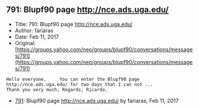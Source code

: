 ## 791: Blupf90 page http://nce.ads.uga.edu/

- Title: 791: Blupf90 page http://nce.ads.uga.edu/
- Author: fariaras
- Date: Feb 11, 2017
- Original: [https://groups.yahoo.com/neo/groups/blupf90/conversations/messages/791](https://groups.yahoo.com/neo/groups/blupf90/conversations/messages/791)

```
Hello everyone,     You can enter the Blupf90 page http://nce.ads.uga.edu/ for two days that I can not ...
Thank you very much, Regards, Ricardo.
```

- [791](0791.md): Blupf90 page http://nce.ads.uga.edu/ by fariaras, Feb 11, 2017
